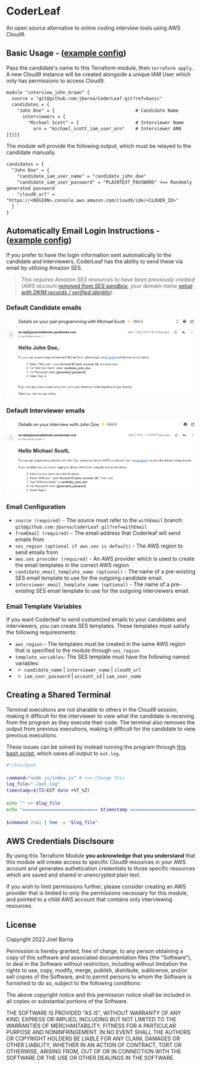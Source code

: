 # CoderLeaf
An open source alternative to online coding interview tools using AWS Cloud9.

## Basic Usage - ([example config](examples/basicUsage.tf))
Pass the candidate's name to this Terraform module, then `terraform apply`. A new Cloud9 instance will be created alongside a unique IAM User which only has permissions to access Cloud9.

```
module "interview_john_brown" {
  source = "git@github.com:jbarna/CoderLeaf.git?ref=basic"
  candidates = {
    "John Doe" = {                              # Candidate Name
      interviewers = {
        "Michael Scott" = {                     # Interviewer Name
          arn = "michael_scott_iam_user_arn"    # Interviewer ARN
}}}}}
```

The module will provide the following output, which must be relayed to the candidate manually.
```
candidates = {
  "John Doe" = {
    "candidate_iam_user_name" = "candidate_john_doe"
    "candidate_iam_user_password" = "PLAINTEXT_PASSWORD" <== Randomly generated password
    "cloud9_url" = "https://<REGION>.console.aws.amazon.com/cloud9/ide/<CLOUD9_ID>"
  }
}
```

## Automatically Email Login Instructions - ([example config](examples/withEmail.tf))
If you prefer to have the login information sent automatically to the candidate and interviewers, CoderLeaf has the ability to send these via email by utilizing Amazon SES. 

> *This requires Amazon SES resources to have been previously created (AWS account [removed from SES sandbox](https://docs.aws.amazon.com/ses/latest/dg/request-production-access.html), your domain name [setup with DKIM records / verified identity](https://www.mailslurp.com/blog/transactional-emails-with-aws-terraform-lambda/)).*

### Default Candidate emails
![Candidate Email](imgs/candidate_email.png)

### Default Interviewer emails
![Interviewer Email](imgs/interviewer_email.png)
### Email Configuration
- `source (required)` - The source must refer to the `withEmail` branch: `git@github.com:jbarna/CoderLeaf.git?ref=withEmail`
- `fromEmail (required)` - The email address that Coderleaf will send emails from
- `ses_region (optional if aws.ses is default)` - The AWS region to send emails from
- `aws.ses provider (required)` - An AWS provider which is used to create the email templates in the correct AWS region
- `candidate_email_template_name (optional)` - The name of a pre-existing SES email template to use for the outgoing candidate email.
- `interviewer_email_template_name (optional)` - The name of a pre-existing SES email template to use for the outgoing interviewers email.

### Email Template Variables
If you want Coderleaf to send customized emails to your candidates and interviewers, you can create SES templates. These templates must satisfy the following requiresments:
- `aws_region` - The templates must be created in the same AWS region that is specified to the module through `ses_region`
- `template_variables`: The SES template must have the following named variables:
- - `candidate_name` | `interviewer_name` | `cloud9_url`
- - `iam_user_password` | `account_id` | `iam_user_name`


## Creating a Shared Terminal
Terminal executions are not sharable to others in the Cloud9 session, making it difficult for the interviewer to view what the candidate is receiving from the program as they execute their code. The terminal also removes the output from previous executions, making it difficult for the candidate to view previous executions.

These issues can be solved by instead running the program through [this bash script](utilities/run.sh), which saves all output to `out.log`.

```bash
#!/bin/bash

command="node js/index.js" # <== Change this
log_file="./out.log"
timestamp=$(TZ=EST date +%T_%Z)

echo "" >> $log_file
echo "============================ $timestamp ============================" >> $log_file

$command 2>&1 | tee -a "$log_file"

```
## AWS Credentials Disclsoure
By using this Terraform Module **you acknowledge that you understand** that this module will create access to specific Cloud9 resources in your AWS account and generates authetication credentials to those specific resources which are saved and shared in unencrypted plain text. 

If you wish to limit permissions further, please consider creating an AWS provider that is limited to only the permissions necessary for this module, and pointed to a child AWS account that contains only interviewing resources.

## License
Copyright 2022 Joel Barna

Permission is hereby granted, free of charge, to any person obtaining a copy of this software and associated documentation files (the "Software"), to deal in the Software without restriction, including without limitation the rights to use, copy, modify, merge, publish, distribute, sublicense, and/or sell copies of the Software, and to permit persons to whom the Software is furnished to do so, subject to the following conditions:

The above copyright notice and this permission notice shall be included in all copies or substantial portions of the Software.

THE SOFTWARE IS PROVIDED "AS IS", WITHOUT WARRANTY OF ANY KIND, EXPRESS OR IMPLIED, INCLUDING BUT NOT LIMITED TO THE WARRANTIES OF MERCHANTABILITY, FITNESS FOR A PARTICULAR PURPOSE AND NONINFRINGEMENT. IN NO EVENT SHALL THE AUTHORS OR COPYRIGHT HOLDERS BE LIABLE FOR ANY CLAIM, DAMAGES OR OTHER LIABILITY, WHETHER IN AN ACTION OF CONTRACT, TORT OR OTHERWISE, ARISING FROM, OUT OF OR IN CONNECTION WITH THE SOFTWARE OR THE USE OR OTHER DEALINGS IN THE SOFTWARE.